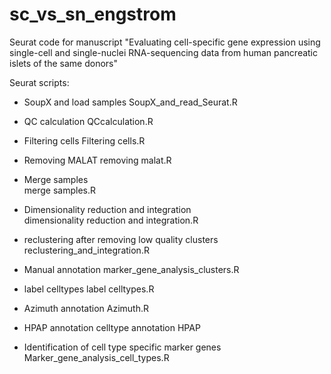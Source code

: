 # sc_vs_sn_engstrom
Seurat code for manuscript "Evaluating cell-specific gene expression using single-cell and single-nuclei RNA-sequencing data from human pancreatic islets of the same donors"

Seurat scripts:

* SoupX and load samples
SoupX_and_read_Seurat.R

* QC calculation
QCcalculation.R

* Filtering cells
Filtering cells.R

* Removing MALAT
removing malat.R

* Merge samples  
merge samples.R

* Dimensionality reduction and integration  
dimensionality reduction and integration.R

* reclustering after removing low quality clusters  
reclustering_and_integration.R

* Manual annotation
marker_gene_analysis_clusters.R

* label celltypes 
label celltypes.R

* Azimuth annotation 
Azimuth.R

* HPAP annotation
celltype annotation HPAP

* Identification of cell type specific marker genes
Marker_gene_analysis_cell_types.R
